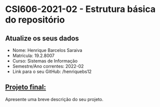 # **CSI606-2021-02 - Estrutura básica do repositório**

## Atualize os seus dados

- Nome: Henrique Barcelos Saraiva
- Matrícula: 19.2.8007
- Curso: Sistemas de Informação
- Semestre/Ano correntes: 2022-02
- Link para o seu GitHub: /henriquebs12

## [Projeto final:](./Projeto/README.md)

Apresente uma breve descrição do seu projeto.
